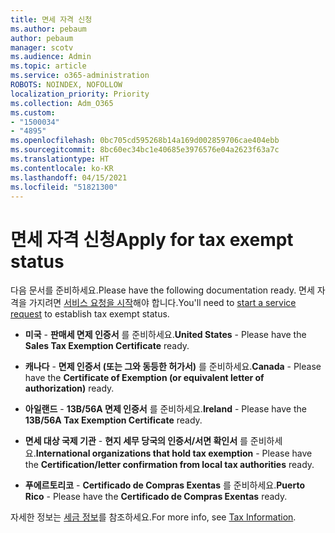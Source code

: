 ```yaml
---
title: 면세 자격 신청
ms.author: pebaum
author: pebaum
manager: scotv
ms.audience: Admin
ms.topic: article
ms.service: o365-administration
ROBOTS: NOINDEX, NOFOLLOW
localization_priority: Priority
ms.collection: Adm_O365
ms.custom:
- "1500034"
- "4895"
ms.openlocfilehash: 0bc705cd595268b14a169d002859706cae404ebb
ms.sourcegitcommit: 8bc60ec34bc1e40685e3976576e04a2623f63a7c
ms.translationtype: HT
ms.contentlocale: ko-KR
ms.lasthandoff: 04/15/2021
ms.locfileid: "51821300"
---
```

# <a name="apply-for-tax-exempt-status"></a><span data-ttu-id="71ae9-102">면세 자격 신청</span><span class="sxs-lookup"><span data-stu-id="71ae9-102">Apply for tax exempt status</span></span>

<span data-ttu-id="71ae9-103">다음 문서를 준비하세요.</span><span class="sxs-lookup"><span data-stu-id="71ae9-103">Please have the following documentation ready.</span></span> <span data-ttu-id="71ae9-104">면세 자격을 가지려면 [서비스 요청을 시작](https://docs.microsoft.com/microsoft-365/admin/contact-support-for-business-products)해야 합니다.</span><span class="sxs-lookup"><span data-stu-id="71ae9-104">You'll need to [start a service request](https://docs.microsoft.com/microsoft-365/admin/contact-support-for-business-products) to establish tax exempt status.</span></span>

- <span data-ttu-id="71ae9-105">**미국** - **판매세 면제 인증서** 를 준비하세요.</span><span class="sxs-lookup"><span data-stu-id="71ae9-105">**United States** - Please have the **Sales Tax Exemption Certificate** ready.</span></span>

- <span data-ttu-id="71ae9-106">**캐나다** - **면제 인증서 (또는 그와 동등한 허가서)** 를 준비하세요.</span><span class="sxs-lookup"><span data-stu-id="71ae9-106">**Canada** - Please have the **Certificate of Exemption (or equivalent letter of authorization)** ready.</span></span>

- <span data-ttu-id="71ae9-107">**아일랜드** - **13B/56A 면제 인증서** 를 준비하세요.</span><span class="sxs-lookup"><span data-stu-id="71ae9-107">**Ireland** - Please have the **13B/56A Tax Exemption Certificate** ready.</span></span>

- <span data-ttu-id="71ae9-108">**면세 대상 국제 기관** - **현지 세무 당국의 인증서/서면 확인서** 를 준비하세요.</span><span class="sxs-lookup"><span data-stu-id="71ae9-108">**International organizations that hold tax exemption** - Please have the **Certification/letter confirmation from local tax authorities** ready.</span></span>

- <span data-ttu-id="71ae9-109">**푸에르토리코** - **Certificado de Compras Exentas** 를 준비하세요.</span><span class="sxs-lookup"><span data-stu-id="71ae9-109">**Puerto Rico** - Please have the **Certificado de Compras Exentas** ready.</span></span>

<span data-ttu-id="71ae9-110">자세한 정보는 [세금 정보](https://docs.microsoft.com/microsoft-365/commerce/billing-and-payments/tax-information)를 참조하세요.</span><span class="sxs-lookup"><span data-stu-id="71ae9-110">For more info, see [Tax Information](https://docs.microsoft.com/microsoft-365/commerce/billing-and-payments/tax-information).</span></span>
